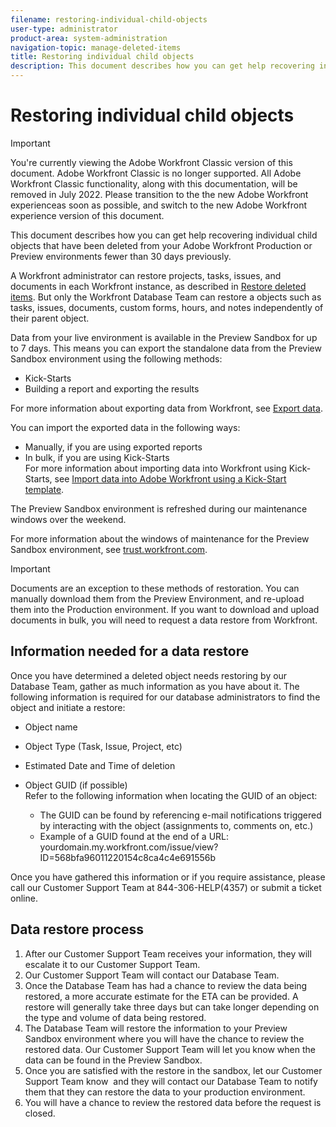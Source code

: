```yaml
---
filename: restoring-individual-child-objects
user-type: administrator
product-area: system-administration
navigation-topic: manage-deleted-items
title: Restoring individual child objects
description: This document describes how you can get help recovering individual child objects that have been deleted from your Adobe Workfront Production or Preview environments fewer than 30 days previously.
---
```


# Restoring individual child objects

>[!IMPORTANT]
>
>You're currently viewing the Adobe Workfront Classic version of this document. Adobe Workfront Classic is no longer supported. All Adobe Workfront Classic functionality, along with this documentation, will be removed in July 2022. Please transition to the the new Adobe Workfront experienceas soon as possible, and switch to the new Adobe Workfront experience version of this document.

This document describes how you can get help recovering individual child objects that have been deleted from your Adobe Workfront Production or Preview environments fewer than 30 days previously.

A Workfront administrator can restore projects, tasks, issues, and documents in each Workfront instance, as described in [Restore deleted items](../../../administration-and-setup/manage-workfront/manage-deleted-items/restore-deleted-items.md). But only the Workfront Database Team can restore a objects such as tasks, issues, documents, custom forms, hours, and notes independently of their parent object.

Data from your live environment is available in the Preview Sandbox for up to 7 days. This means you can export the standalone data from the Preview Sandbox environment using the following methods:

* Kick-Starts 
* Building a report and exporting the results

For more information about exporting data from Workfront, see [Export data](../../../reports-and-dashboards/reports/creating-and-managing-reports/export-data.md).

You can import the exported data in the following ways:

* Manually, if you are using exported reports 
* In bulk, if you are using Kick-Starts  
  For more information about importing data into Workfront using Kick-Starts, see [Import data into Adobe Workfront using a Kick-Start template](../../../administration-and-setup/manage-workfront/using-kick-starts/import-data-via-kickstarts.md).

The Preview Sandbox environment is refreshed during our maintenance windows over the weekend.

For more information about the windows of maintenance for the Preview Sandbox environment, see [trust.workfront.com](https://trust.workfront.com/).

>[!IMPORTANT]
>
>Documents are an exception to these methods of restoration. You can manually download them from the Preview Environment, and re-upload them into the Production environment. If you want to download and upload documents in bulk, you will need to request a data restore from Workfront.&nbsp;

## Information needed for a data restore

Once you have determined a deleted object needs restoring by our Database Team, gather as much information as you have about it. The following information is required for our database administrators to find the object and initiate a restore:

* Object name 
* Object Type (Task, Issue, Project, etc) 
* Estimated Date and Time of deletion 
* Object GUID (if possible)  
  Refer to the following information when locating the GUID of an object:

   * The GUID can be found by referencing e-mail notifications triggered by interacting with the object (assignments to, comments on, etc.) 
   * Example of a GUID found at the end of a URL: yourdomain.my.workfront.com/issue/view?ID=568bfa96011220154c8ca4c4e691556b

Once you have gathered this information or if you require assistance, please call our Customer Support Team at 844-306-HELP(4357) or submit a ticket online.

## Data restore process

1. After our Customer Support Team receives your information, they will escalate it to our Customer Support Team. 
1. Our Customer Support Team will contact our Database Team.
1. Once the Database Team has had a chance to review the data being restored, a more accurate estimate for the ETA can be provided. A restore will generally take three days but can take longer depending on the type and volume of data being restored. 
1. The Database Team will restore the information to your Preview Sandbox environment where you will have the chance to review the restored data. Our Customer Support Team will let you know when the data can be found&nbsp;in the Preview Sandbox. 
1. Once you are satisfied with the restore in the sandbox, let our Customer Support Team know &nbsp;and they will contact our&nbsp;Database Team to notify them that they can restore the data to your production environment. 
1. You will have a chance to review the restored data before the request is closed.

